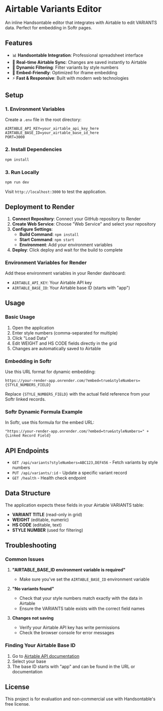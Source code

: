 # Airtable Variants Editor

An inline Handsontable editor that integrates with Airtable to edit VARIANTS data. Perfect for embedding in Softr pages.

## Features

- 📊 **Handsontable Integration**: Professional spreadsheet interface
- 🔄 **Real-time Airtable Sync**: Changes are saved instantly to Airtable
- 🎯 **Dynamic Filtering**: Filter variants by style numbers
- 📱 **Embed-Friendly**: Optimized for iframe embedding
- ⚡ **Fast & Responsive**: Built with modern web technologies

## Setup

### 1. Environment Variables

Create a `.env` file in the root directory:

```env
AIRTABLE_API_KEY=your_airtable_api_key_here
AIRTABLE_BASE_ID=your_airtable_base_id_here
PORT=3000
```

### 2. Install Dependencies

```bash
npm install
```

### 3. Run Locally

```bash
npm run dev
```

Visit `http://localhost:3000` to test the application.

## Deployment to Render

1. **Connect Repository**: Connect your GitHub repository to Render
2. **Create Web Service**: Choose "Web Service" and select your repository
3. **Configure Settings**:
   - **Build Command**: `npm install`
   - **Start Command**: `npm start`
   - **Environment**: Add your environment variables
4. **Deploy**: Click deploy and wait for the build to complete

### Environment Variables for Render

Add these environment variables in your Render dashboard:

- `AIRTABLE_API_KEY`: Your Airtable API key
- `AIRTABLE_BASE_ID`: Your Airtable base ID (starts with "app")

## Usage

### Basic Usage

1. Open the application
2. Enter style numbers (comma-separated for multiple)
3. Click "Load Data"
4. Edit WEIGHT and HS CODE fields directly in the grid
5. Changes are automatically saved to Airtable

### Embedding in Softr

Use this URL format for dynamic embedding:

```
https://your-render-app.onrender.com/?embed=true&styleNumbers={STYLE_NUMBERS_FIELD}
```

Replace `{STYLE_NUMBERS_FIELD}` with the actual field reference from your Softr linked records.

### Softr Dynamic Formula Example

In Softr, use this formula for the embed URL:

```
"https://your-render-app.onrender.com/?embed=true&styleNumbers=" + {Linked Record Field}
```

## API Endpoints

- `GET /api/variants?styleNumbers=ABC123,DEF456` - Fetch variants by style numbers
- `PUT /api/variants/:id` - Update a specific variant record
- `GET /health` - Health check endpoint

## Data Structure

The application expects these fields in your Airtable VARIANTS table:

- **VARIANT TITLE** (read-only in grid)
- **WEIGHT** (editable, numeric)
- **HS CODE** (editable, text)
- **STYLE NUMBER** (used for filtering)

## Troubleshooting

### Common Issues

1. **"AIRTABLE_BASE_ID environment variable is required"**
   - Make sure you've set the `AIRTABLE_BASE_ID` environment variable

2. **"No variants found"**
   - Check that your style numbers match exactly with the data in Airtable
   - Ensure the VARIANTS table exists with the correct field names

3. **Changes not saving**
   - Verify your Airtable API key has write permissions
   - Check the browser console for error messages

### Finding Your Airtable Base ID

1. Go to [Airtable API documentation](https://airtable.com/api)
2. Select your base
3. The base ID starts with "app" and can be found in the URL or documentation

## License

This project is for evaluation and non-commercial use with Handsontable's free license.
